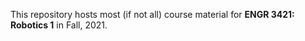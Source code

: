 This repository hosts most (if not all) course material for **ENGR 3421: Robotics 1** in Fall, 2021.
